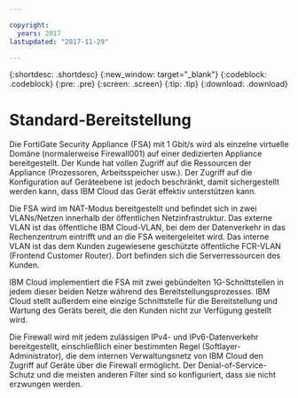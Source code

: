 ```yaml
---

copyright:
  years: 2017
lastupdated: "2017-11-29"

---
```


{:shortdesc: .shortdesc}
{:new_window: target="_blank"}
{:codeblock: .codeblock}
{:pre: .pre}
{:screen: .screen}
{:tip: .tip}
{:download: .download}

# Standard-Bereitstellung

Die FortiGate Security Appliance (FSA) mit 1 Gbit/s wird als einzelne virtuelle Domäne (normalerweise Firewall001) auf einer dedizierten Appliance bereitgestellt. Der Kunde hat vollen Zugriff auf die Ressourcen der Appliance (Prozessoren, Arbeitsspeicher usw.). Der Zugriff auf die Konfiguration auf Geräteebene ist jedoch beschränkt, damit sichergestellt werden kann, dass IBM Cloud das Gerät effektiv unterstützen kann.

Die FSA wird im NAT-Modus bereitgestellt und befindet sich in zwei VLANs/Netzen innerhalb der öffentlichen Netzinfrastruktur. Das externe VLAN ist das öffentliche IBM Cloud-VLAN, bei dem der Datenverkehr in das Rechenzentrum eintrifft und an die FSA weitergeleitet wird. Das interne VLAN ist das dem Kunden zugewiesene geschützte öffentliche FCR-VLAN (Frontend Customer Router). Dort befinden sich die Serverressourcen des Kunden.  

IBM Cloud implementiert die FSA mit zwei gebündelten 1G-Schnittstellen in jedem dieser beiden Netze während des Bereitstellungsprozesses. IBM Cloud stellt außerdem eine einzige Schnittstelle für die Bereitstellung und Wartung des Geräts bereit, die den Kunden nicht zur Verfügung gestellt wird.

Die Firewall wird mit jedem zulässigen IPv4- und IPv6-Datenverkehr bereitgestellt, einschließlich einer bestimmten Regel (Softlayer-Administrator), die dem internen Verwaltungsnetz von IBM Cloud den Zugriff auf Geräte über die Firewall ermöglicht. Der Denial-of-Service-Schutz und die meisten anderen Filter sind so konfiguriert, dass sie nicht erzwungen werden.
